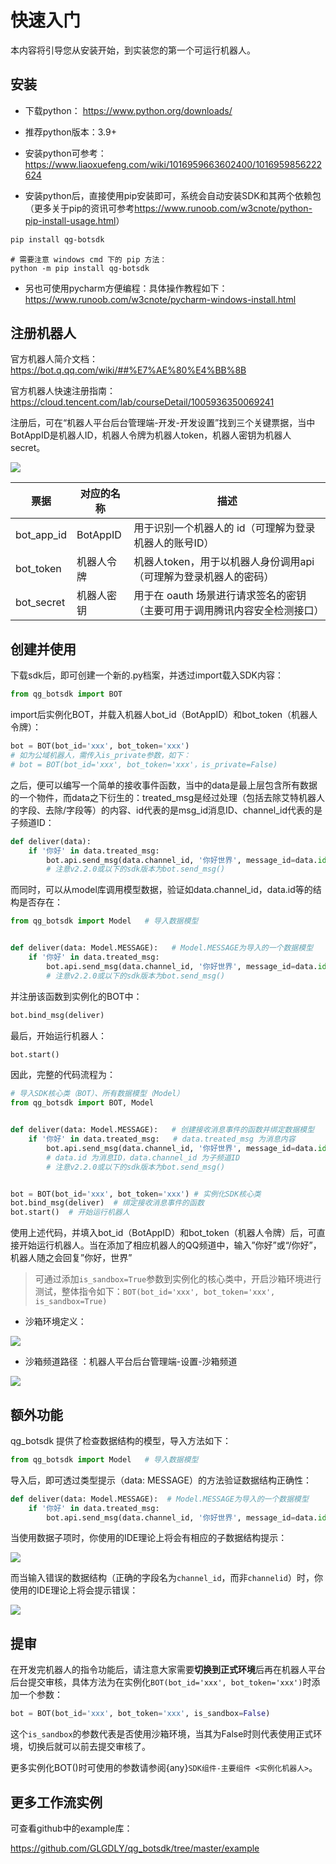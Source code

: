 # 快速入门

本内容将引导您从安装开始，到实装您的第一个可运行机器人。

## 安装

-   下载python： <https://www.python.org/downloads/>

-   推荐python版本：3.9+

-   安装python可参考：<https://www.liaoxuefeng.com/wiki/1016959663602400/1016959856222624>

-   安装python后，直接使用pip安装即可，系统会自动安装SDK和其两个依赖包（更多关于pip的资讯可参考<https://www.runoob.com/w3cnote/python-pip-install-usage.html>）

```bash
pip install qg-botsdk
```

```shell
# 需要注意 windows cmd 下的 pip 方法：
python -m pip install qg-botsdk
```

-   另也可使用pycharm方便编程：具体操作教程如下：<https://www.runoob.com/w3cnote/pycharm-windows-install.html>

## 注册机器人

官方机器人简介文档：<https://bot.q.qq.com/wiki/##%E7%AE%80%E4%BB%8B>

官方机器人快速注册指南：<https://cloud.tencent.com/lab/courseDetail/1005936350069241>

注册后，可在“机器人平台后台管理端-开发-开发设置”找到三个关键票据，当中BotAppID是机器人ID，机器人令牌为机器人token，机器人密钥为机器人secret。

![](https://tcs.teambition.net/storage/312hb6cc684fd429fe16f754625fa71846ca?Signature=eyJhbGciOiJIUzI1NiIsInR5cCI6IkpXVCJ9.eyJBcHBJRCI6IjU5Mzc3MGZmODM5NjMyMDAyZTAzNThmMSIsIl9hcHBJZCI6IjU5Mzc3MGZmODM5NjMyMDAyZTAzNThmMSIsIl9vcmdhbml6YXRpb25JZCI6IiIsImV4cCI6MTY2MTE0OTQ4NywiaWF0IjoxNjYwNTQ0Njg3LCJyZXNvdXJjZSI6Ii9zdG9yYWdlLzMxMmhiNmNjNjg0ZmQ0MjlmZTE2Zjc1NDYyNWZhNzE4NDZjYSJ9.74YpOzG4EbXRV-_1glD_YNe69AyVdABJLtn-zi1TU4A&download=image.png)

| 票据         | 对应的名称    | 描述                                       |
| ---------- | -------- | ---------------------------------------- |
| bot_app_id | BotAppID | 用于识别一个机器人的 id（可理解为登录机器人的账号ID）            |
| bot_token  | 机器人令牌    | 机器人token，用于以机器人身份调用api（可理解为登录机器人的密码）     |
| bot_secret | 机器人密钥    | 用于在 oauth 场景进行请求签名的密钥（主要可用于调用腾讯内容安全检测接口） |

## 创建并使用

下载sdk后，即可创建一个新的.py档案，并透过import载入SDK内容：

```python
from qg_botsdk import BOT
```

import后实例化BOT，并载入机器人bot_id（BotAppID）和bot_token（机器人令牌）：

```python
bot = BOT(bot_id='xxx', bot_token='xxx')
# 如为公域机器人，需传入is_private参数，如下：
# bot = BOT(bot_id='xxx', bot_token='xxx'，is_private=False)
```

之后，便可以编写一个简单的接收事件函数，当中的data是最上层包含所有数据的一个物件，而data之下衍生的：treated_msg是经过处理（包括去除艾特机器人的字段、去除/字段等）的内容、id代表的是msg_id消息ID、channel_id代表的是子频道ID：

```python
def deliver(data):
    if '你好' in data.treated_msg:
        bot.api.send_msg(data.channel_id, '你好世界', message_id=data.id)
		# 注意v2.2.0或以下的sdk版本为bot.send_msg()
```

而同时，可以从model库调用模型数据，验证如data.channel_id，data.id等的结构是否存在：

```python
from qg_botsdk import Model   # 导入数据模型


def deliver(data: Model.MESSAGE):   # Model.MESSAGE为导入的一个数据模型
    if '你好' in data.treated_msg:
        bot.api.send_msg(data.channel_id, '你好世界', message_id=data.id)
		# 注意v2.2.0或以下的sdk版本为bot.send_msg()
```

并注册该函数到实例化的BOT中：

```python
bot.bind_msg(deliver)
```

最后，开始运行机器人：

```python
bot.start()
```

因此，完整的代码流程为：

```python
# 导入SDK核心类（BOT）、所有数据模型（Model）
from qg_botsdk import BOT, Model


def deliver(data: Model.MESSAGE):   # 创建接收消息事件的函数并绑定数据模型
    if '你好' in data.treated_msg:   # data.treated_msg 为消息内容
        bot.api.send_msg(data.channel_id, '你好世界', message_id=data.id)
        # data.id 为消息ID，data.channel_id 为子频道ID
		# 注意v2.2.0或以下的sdk版本为bot.send_msg()


bot = BOT(bot_id='xxx', bot_token='xxx') # 实例化SDK核心类
bot.bind_msg(deliver)  # 绑定接收消息事件的函数
bot.start()  # 开始运行机器人
```

使用上述代码，并填入bot_id（BotAppID）和bot_token（机器人令牌）后，可直接开始运行机器人。当在添加了相应机器人的QQ频道中，输入”你好”或“/你好”，机器人随之会回复”你好，世界”

> 可通过添加`is_sandbox=True`参数到实例化的核心类中，开启沙箱环境进行测试，整体指令如下：`BOT(bot_id='xxx', bot_token='xxx', is_sandbox=True)`

-   沙箱环境定义：

![](https://tcs.teambition.net/storage/312h65f8fa9d7bc3b9facc58430f2792edef?Signature=eyJhbGciOiJIUzI1NiIsInR5cCI6IkpXVCJ9.eyJBcHBJRCI6IjU5Mzc3MGZmODM5NjMyMDAyZTAzNThmMSIsIl9hcHBJZCI6IjU5Mzc3MGZmODM5NjMyMDAyZTAzNThmMSIsIl9vcmdhbml6YXRpb25JZCI6IiIsImV4cCI6MTY2MTE0OTQ4NywiaWF0IjoxNjYwNTQ0Njg3LCJyZXNvdXJjZSI6Ii9zdG9yYWdlLzMxMmg2NWY4ZmE5ZDdiYzNiOWZhY2M1ODQzMGYyNzkyZWRlZiJ9.Xb2_Yj9zlrOIDTje4d09NMQya_WPr6aS6-rcgqz4r0Q&download=image.png)

-   沙箱频道路径 ：机器人平台后台管理端-设置-沙箱频道

![](https://tcs.teambition.net/storage/312h80f4612ddb027c87f1c6d99aa8cc2d21?Signature=eyJhbGciOiJIUzI1NiIsInR5cCI6IkpXVCJ9.eyJBcHBJRCI6IjU5Mzc3MGZmODM5NjMyMDAyZTAzNThmMSIsIl9hcHBJZCI6IjU5Mzc3MGZmODM5NjMyMDAyZTAzNThmMSIsIl9vcmdhbml6YXRpb25JZCI6IiIsImV4cCI6MTY2MTE0OTQ4NywiaWF0IjoxNjYwNTQ0Njg3LCJyZXNvdXJjZSI6Ii9zdG9yYWdlLzMxMmg4MGY0NjEyZGRiMDI3Yzg3ZjFjNmQ5OWFhOGNjMmQyMSJ9.33qxcf_1Uoab59OGuazvef5_1q-UllH5Wtla41b-uew&download=%E8%83%8C%E6%99%AF.png)

## 额外功能

qg_botsdk 提供了检查数据结构的模型，导入方法如下：

```python
from qg_botsdk import Model   # 导入数据模型
```

导入后，即可透过类型提示（data: MESSAGE）的方法验证数据结构正确性：

```python
def deliver(data: Model.MESSAGE):  # Model.MESSAGE为导入的一个数据模型
    if '你好' in data.treated_msg:
        bot.api.send_msg(data.channel_id, '你好世界', message_id=data.id)
```

当使用数据子项时，你使用的IDE理论上将会有相应的子数据结构提示：

![](https://tcs.teambition.net/storage/312h04079b9ba97c71d1ebf09cbb23a21251?Signature=eyJhbGciOiJIUzI1NiIsInR5cCI6IkpXVCJ9.eyJBcHBJRCI6IjU5Mzc3MGZmODM5NjMyMDAyZTAzNThmMSIsIl9hcHBJZCI6IjU5Mzc3MGZmODM5NjMyMDAyZTAzNThmMSIsIl9vcmdhbml6YXRpb25JZCI6IiIsImV4cCI6MTY2MTE0OTQ4NywiaWF0IjoxNjYwNTQ0Njg3LCJyZXNvdXJjZSI6Ii9zdG9yYWdlLzMxMmgwNDA3OWI5YmE5N2M3MWQxZWJmMDljYmIyM2EyMTI1MSJ9.dsGRRRtoJKDbuUBzMC160yQc8ZIBZ4ZYwDUKTxzBe9M&download=image.png)

而当输入错误的数据结构（正确的字段名为`channel_id`，而非`channelid`）时，你使用的IDE理论上将会提示错误：

![](https://tcs.teambition.net/storage/312h5bb110f07c23159dd1a92a10fdb5f305?Signature=eyJhbGciOiJIUzI1NiIsInR5cCI6IkpXVCJ9.eyJBcHBJRCI6IjU5Mzc3MGZmODM5NjMyMDAyZTAzNThmMSIsIl9hcHBJZCI6IjU5Mzc3MGZmODM5NjMyMDAyZTAzNThmMSIsIl9vcmdhbml6YXRpb25JZCI6IiIsImV4cCI6MTY2MTE0OTQ4NywiaWF0IjoxNjYwNTQ0Njg3LCJyZXNvdXJjZSI6Ii9zdG9yYWdlLzMxMmg1YmIxMTBmMDdjMjMxNTlkZDFhOTJhMTBmZGI1ZjMwNSJ9.IIEq2ws_ms7M0n9Mniwu7LbCSkEa7Exoakdkm8SmRBk&download=image.png)

## 提审

在开发完机器人的指令功能后，请注意大家需要**切换到正式环境**后再在机器人平台后台提交审核，具体方法为在实例化`BOT(bot_id='xxx', bot_token='xxx')`时添加一个参数：

```python
bot = BOT(bot_id='xxx', bot_token='xxx', is_sandbox=False)
```

这个`is_sandbox`的参数代表是否使用沙箱环境，当其为False时则代表使用正式环境，切换后就可以前去提交审核了。

更多实例化BOT()时可使用的参数请参阅{any}`SDK组件-主要组件 <实例化机器人>`。

## 更多工作流实例

可查看github中的example库：

<https://github.com/GLGDLY/qg_botsdk/tree/master/example>

